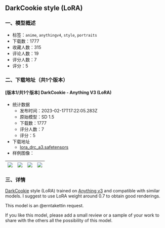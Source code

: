 ## DarkCookie style (LoRA)
### 一、模型概述

- 标签：`anime`, `anythingv4`, `style`, `portraits`
- 下载数：1777
- 收藏人数：315
- 评论人数：19
- 评分人数：7
- 评分：5

### 二、下载地址（共1个版本）

#### [版本1/共1个版本] DarkCookie - Anything V3 (LoRA)

- 统计数据
  - 发布时间：2023-02-17T17:22:05.283Z
  - 原始模型：SD 1.5
  - 下载数：1777
  - 评分人数：7
  - 评分：5
- 下载地址
  - [lora_drc_a3.safetensors](https://civitai.com/api/download/models/8587)
- 样例图像：

| <img src="https://image.civitai.com/xG1nkqKTMzGDvpLrqFT7WA/ab1d5dd0-5b84-40de-ba6d-38c68a02cd00/width=450/81692.jpeg" /> | <img src="https://image.civitai.com/xG1nkqKTMzGDvpLrqFT7WA/4b851352-4fd1-4795-d0a6-ca32642ae500/width=450/81790.jpeg" /> | <img src="https://image.civitai.com/xG1nkqKTMzGDvpLrqFT7WA/c8220618-5906-439d-56ba-c56cea50ec00/width=450/81679.jpeg" /> | <img src="https://image.civitai.com/xG1nkqKTMzGDvpLrqFT7WA/fd306677-024e-415b-e28f-e7fe651ebd00/width=450/81680.jpeg" /> |
| ---- | ---- | ---- | ---- |


### 三、详情
<p><a rel="ugc" href="https://twitter.com/darkcookiesaga">DarkCookie</a> style (LoRA) trained on <a target="_blank" rel="ugc" href="https://civitai.com/models/66/anything-v3">Anything v3</a> and compatible with similar models. I suggest to use LoRA weight around 0.7 to obtain good renderings.</p><p>This model is an <span data-type="mention" class="mantine-1yiar0p" data-id="mention:83110" data-label="erntakettin">@erntakettin</span> request.</p><p>If you like this model, please add a small review or a sample of your work to share with the others all the possibility of this model.</p>